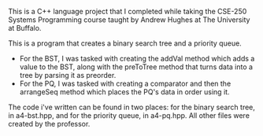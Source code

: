 

This is a C++ language project that I completed while taking the CSE-250 Systems Programming course taught by Andrew Hughes at The University at Buffalo.

This is a program that creates a binary search tree and a priority queue. 
- For the BST, I was tasked with creating the addVal method which adds a value to the BST, along with the preToTree method that turns data into a tree by parsing it as preorder.
- For the PQ, I was tasked with creating a comparator and then the arrangeSeq method which places the PQ's data in order using it.

The code i've written can be found in two places: for the binary search tree, in a4-bst.hpp, and for the priority queue, in a4-pq.hpp. All other files were created by the professor.
